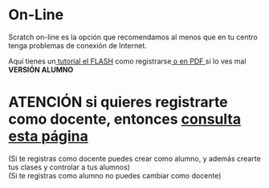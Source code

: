 
# On-Line

Scratch on-line es la opción que recomendamos al menos que en tu centro tenga problemas de conexión de Internet.

Aquí tienes un[ tutorial el FLASH](http://aularagon.catedu.es/materialesaularagon2013/LegoWedo/Videos/RegistrarseScratch.htm) como registrarse[ o en PDF ](http://aularagon.catedu.es/materialesaularagon2013/LegoWedo/Videos/RegistrarseScratch.htm)si lo ves mal **VERSIÓN ALUMNO**

# ATENCIÓN si quieres registrarte como docente, entonces [consulta esta página](http://aularagon.catedu.es/materialesaularagon2013/scratch/M3plus/scratch_para_docentes.html) 

(Si te registras como docente puedes crear como alumno, y además crearte tus clases y controlar a tus alumnos)<br />(Si te registras como alumno no puedes cambiar como docente)

